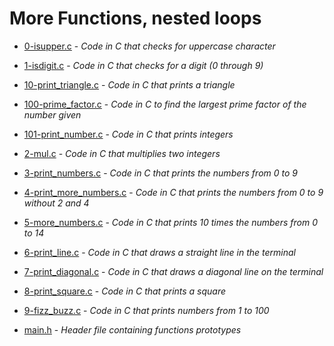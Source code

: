 # More Functions, nested loops

- [0-isupper.c](https://github.com/KristiSeraj/holbertonschool-low_level_programming/blob/main/0x04-more_functions_nested_loops/0-isupper.c) -
*Code in C that checks for uppercase character*

- [1-isdigit.c](https://github.com/KristiSeraj/holbertonschool-low_level_programming/blob/main/0x04-more_functions_nested_loops/1-isdigit.c) -
*Code in C that checks for a digit (0 through 9)*

- [10-print_triangle.c](https://github.com/KristiSeraj/holbertonschool-low_level_programming/blob/main/0x04-more_functions_nested_loops/10-print_triangle.c) -
*Code in C that prints a triangle*

- [100-prime_factor.c](https://github.com/KristiSeraj/holbertonschool-low_level_programming/blob/main/0x04-more_functions_nested_loops/100-prime_factor.c) -
*Code in C to find the largest prime factor of the number given*

- [101-print_number.c](https://github.com/KristiSeraj/holbertonschool-low_level_programming/blob/main/0x04-more_functions_nested_loops/101-print_number.c) -
*Code in C that prints integers*

- [2-mul.c](https://github.com/KristiSeraj/holbertonschool-low_level_programming/blob/main/0x04-more_functions_nested_loops/2-mul.c) -
*Code in C that multiplies two integers*

- [3-print_numbers.c](https://github.com/KristiSeraj/holbertonschool-low_level_programming/blob/main/0x04-more_functions_nested_loops/3-print_numbers.c) -
*Code in C that prints the numbers from 0 to 9*

- [4-print_more_numbers.c](https://github.com/KristiSeraj/holbertonschool-low_level_programming/blob/main/0x04-more_functions_nested_loops/4-print_most_numbers.c) -
*Code in C that prints the numbers from 0 to 9 without 2 and 4*

- [5-more_numbers.c](https://github.com/KristiSeraj/holbertonschool-low_level_programming/blob/main/0x04-more_functions_nested_loops/5-more_numbers.c) -
*Code in C that prints 10 times the numbers from 0 to 14*

- [6-print_line.c](https://github.com/KristiSeraj/holbertonschool-low_level_programming/blob/main/0x04-more_functions_nested_loops/6-print_line.c) -
*Code in C that draws a straight line in the terminal*

- [7-print_diagonal.c](https://github.com/KristiSeraj/holbertonschool-low_level_programming/blob/main/0x04-more_functions_nested_loops/7-print_diagonal.c) -
*Code in C that draws a diagonal line on the terminal*

- [8-print_square.c](https://github.com/KristiSeraj/holbertonschool-low_level_programming/blob/main/0x04-more_functions_nested_loops/8-print_square.c) -
*Code in C that prints a square*

- [9-fizz_buzz.c](https://github.com/KristiSeraj/holbertonschool-low_level_programming/blob/main/0x04-more_functions_nested_loops/9-fizz_buzz.c) -
*Code in C that prints numbers from 1 to 100*

- [main.h](https://github.com/KristiSeraj/holbertonschool-low_level_programming/blob/main/0x04-more_functions_nested_loops/main.h) -
*Header file containing functions prototypes*
